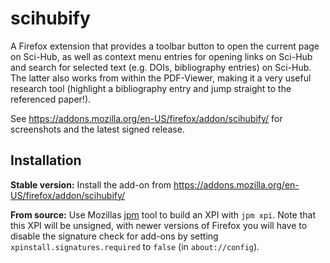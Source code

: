 # scihubify
A Firefox extension that provides a toolbar button to open the current page on Sci-Hub, as well as context menu entries for opening links on Sci-Hub and search for selected text (e.g. DOIs, bibliography entries) on Sci-Hub. The latter also works from within the PDF-Viewer, making it a very useful research tool (highlight a bibliography entry and jump straight to the referenced paper!).

See https://addons.mozilla.org/en-US/firefox/addon/scihubify/ for screenshots and the latest signed release.

## Installation
**Stable version:** Install the add-on from https://addons.mozilla.org/en-US/firefox/addon/scihubify/

**From source:** Use Mozillas [jpm](https://developer.mozilla.org/en-US/Add-ons/SDK/Tools/jpm#Installation) tool to build an XPI with `jpm xpi`. Note that this XPI will be unsigned, with newer versions of Firefox you will have to disable the signature check for add-ons by setting `xpinstall.signatures.required` to `false` (in `about://config`).
